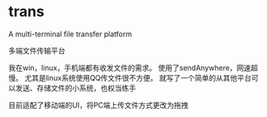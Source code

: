 # trans
A multi-terminal file transfer platform

多端文件传输平台

我在win，linux，手机端都有收发文件的需求。
使用了sendAnywhere，网速超慢。
尤其是linux系统使用QQ传文件很不方便。
就写了一个简单的从其他平台可以发送、存储文件的小系统，也权当练手

目前适配了移动端的UI，将PC端上传文件方式更改为拖拽
